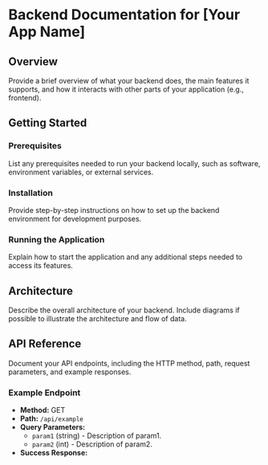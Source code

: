 # Backend Documentation for [Your App Name]

## Overview

Provide a brief overview of what your backend does, the main features it supports, and how it interacts with other parts of your application (e.g., frontend).

## Getting Started

### Prerequisites

List any prerequisites needed to run your backend locally, such as software, environment variables, or external services.

### Installation

Provide step-by-step instructions on how to set up the backend environment for development purposes.


### Running the Application

Explain how to start the application and any additional steps needed to access its features.


## Architecture

Describe the overall architecture of your backend. Include diagrams if possible to illustrate the architecture and flow of data.

## API Reference

Document your API endpoints, including the HTTP method, path, request parameters, and example responses.

### Example Endpoint

- **Method:** GET
- **Path:** `/api/example`
- **Query Parameters:**
  - `param1` (string) - Description of param1.
  - `param2` (int) - Description of param2.
- **Success Response:**
  